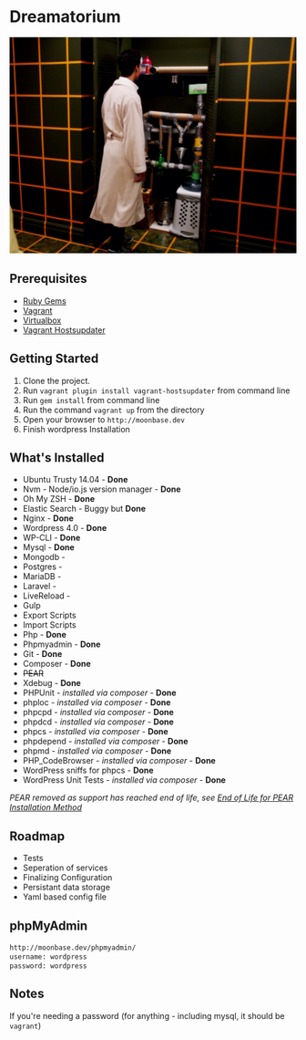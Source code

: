 # Dreamatorium

![Dreamatorium](dreamatorium.png)

## Prerequisites
+ [Ruby Gems](rubygems.org)
+ [Vagrant](http://www.vagrantup.com/downloads.html)
+ [Virtualbox](https://www.virtualbox.org/wiki/Downloads)
+ [Vagrant Hostsupdater](https://github.com/cogitatio/vagrant-hostsupdater)

## Getting Started
1. Clone the project.
2. Run `vagrant plugin install vagrant-hostsupdater` from command line
3. Run `gem install` from command line
4. Run the command `vagrant up` from the directory
5. Open your browser to `http://moonbase.dev`
6. Finish wordpress Installation

## What's Installed

+ Ubuntu Trusty 14.04 - **Done**
+ Nvm - Node/io.js version manager - **Done**
+ Oh My ZSH - **Done**
+ Elastic Search - Buggy but **Done**
+ Nginx - **Done**
+ Wordpress 4.0 - **Done**
+ WP-CLI - **Done**
+ Mysql - **Done**
+ Mongodb -
+ Postgres -
+ MariaDB -
+ Laravel -
+ LiveReload -
+ Gulp
+ Export Scripts
+ Import Scripts
+ Php - **Done**
+ Phpmyadmin - **Done**
+ Git - **Done**
+ Composer - **Done**
+ ~~PEAR~~
+ Xdebug - **Done**
+ PHPUnit - *installed via composer* - **Done**
+ phploc - *installed via composer* - **Done**
+ phpcpd - *installed via composer* - **Done**
+ phpdcd - *installed via composer* - **Done**
+ phpcs - *installed via composer* - **Done**
+ phpdepend - *installed via composer* - **Done**
+ phpmd - *installed via composer* - **Done**
+ PHP_CodeBrowser - *installed via composer* - **Done**
+ WordPress sniffs for phpcs - **Done**
+ WordPress Unit Tests - *installed via composer* - **Done**


*PEAR removed as support has reached end of life, see [End of Life for PEAR Installation Method](https://github.com/sebastianbergmann/phpunit/wiki/End-of-Life-for-PEAR-Installation-Method)*

## Roadmap
+ Tests
+ Seperation of services
+ Finalizing Configuration
+ Persistant data storage
+ Yaml based config file


## phpMyAdmin
```
http://moonbase.dev/phpmyadmin/
username: wordpress
password: wordpress
```
## Notes
If you're needing a password (for anything - including mysql, it should be `vagrant`)
